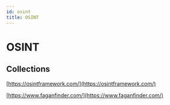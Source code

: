 ```yaml
---
id: osint
title: OSINT
---
```


# OSINT

## Collections

[https://osintframework.com/](https://osintframework.com/)

[https://www.faganfinder.com/](https://www.faganfinder.com/)

